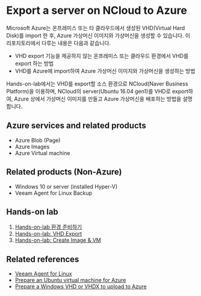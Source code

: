 # Export a server on NCloud to Azure
Microsoft Azure는 온프레미스 또는 타 클라우드에서 생성된 VHD(Virtual Hard Disk)를 import 한 후,  Azure 가상머신 이미지와 가상머신을 생성할 수 있습니다. 이 리포지토리에서 다루는 내용은 다음과 같습니다.

- VHD export 기능을 제공하지 않는 온프레미스 또는 클라우드 환경에서 VHD를 export 하는 방법
- VHD를 Azure에 import하여 Azure 가상머신 이미지와 가상머신을 생성하는 방법

Hands-on-lab에서는 VHD를 export할 소스 환경으로 NCloud(Naver Business Platform)을 이용하며, NCloud의 server(Ubuntu 16.04 gen1)를 VHD로 export하여, Azure 상에서 가상머신 이미지를 만들고 Azure 가상머신을 배포하는 방법을 설명합니다.

## Azure services and related products
- Azure Blob (Page)
- Azure Images
- Azure Virtual machine

## Related products (Non-Azure)
- Windows 10 or server (installed Hyper-V)
- Veeam Agent for Linux Backup

## Hands-on lab
1. [Hands-on-lab 환경 준비하기](https://github.com/insobi/export-ncloud-server-to-azure-vm/blob/master/Hands-on-lab/0.HOL_Preparation.md)
2. [Hands-on-lab: VHD Export](https://github.com/insobi/export-ncloud-server-to-azure-vm/blob/master/Hands-on-lab/1.HOL_Exporting_VHD.md)
3. [Hands-on-lab: Create Image & VM](https://github.com/insobi/export-ncloud-server-to-azure-vm/blob/master/Hands-on-lab/2.HOL_Creating_Image_VM.md)

## Related references
- [Veeam Agent for Linux](https://www.veeam.com/linux-cloud-server-backup-agent.html)
- [Prepare an Ubuntu virtual machine for Azure](https://docs.microsoft.com/en-us/azure/virtual-machines/linux/create-upload-ubuntu)
- [Prepare a Windows VHD or VHDX to upload to Azure](https://docs.microsoft.com/en-us/azure/virtual-machines/windows/prepare-for-upload-vhd-image)

